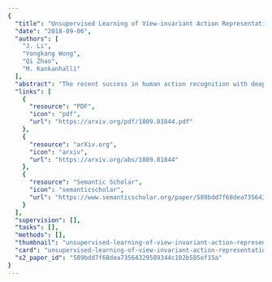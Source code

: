 ```yaml
---
{
  "title": "Unsupervised Learning of View-invariant Action Representations",
  "date": "2018-09-06",
  "authors": [
    "J. Li",
    "Yongkang Wong",
    "Qi Zhao",
    "M. Kankanhalli"
  ],
  "abstract": "The recent success in human action recognition with deep learning methods mostly adopt the supervised learning paradigm, which requires significant amount of manually labeled data to achieve good performance. However, label collection is an expensive and time-consuming process. In this work, we propose an unsupervised learning framework, which exploits unlabeled data to learn video representations. Different from previous works in video representation learning, our unsupervised learning task is to predict 3D motion in multiple target views using video representation from a source view. By learning to extrapolate cross-view motions, the representation can capture view-invariant motion dynamics which is discriminative for the action. In addition, we propose a view-adversarial training method to enhance learning of view-invariant features. We demonstrate the effectiveness of the learned representations for action recognition on multiple datasets.",
  "links": [
    {
      "resource": "PDF",
      "icon": "pdf",
      "url": "https://arxiv.org/pdf/1809.01844.pdf"
    },
    {
      "resource": "arXiv.org",
      "icon": "arxiv",
      "url": "https://arxiv.org/abs/1809.01844"
    },
    {
      "resource": "Semantic Scholar",
      "icon": "semanticscholar",
      "url": "https://www.semanticscholar.org/paper/589bdd7f68dea73564329589344c102b585ef15a"
    }
  ],
  "supervision": [],
  "tasks": [],
  "methods": [],
  "thumbnail": "unsupervised-learning-of-view-invariant-action-representations-thumb.jpg",
  "card": "unsupervised-learning-of-view-invariant-action-representations-card.jpg",
  "s2_paper_id": "589bdd7f68dea73564329589344c102b585ef15a"
}
---
```


